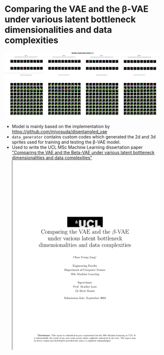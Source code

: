 # Comparing the VAE and the β-VAE under various latent bottleneck dimensionalities and data complexities

![](media/ucl-dissertation-appendix.png)

-   Model is mainly based on the implementation by https://github.com/miyosuda/disentangled_vae
-   `data_generator` contains custom codes which generated the 2d and 3d sprites used for training and testing the β-VAE model.
-   Used to write the UCL MSc Machine Learning dissertation paper ["Comparing the VAE and the Beta-VAE under various latent bottleneck dimensionalities and data complexities"](https://drive.google.com/file/d/1m7UGkXVwrz2D1sS9H-yw8VmQf7-O8N6I/view)
![](media/ucl-dissertation.png)